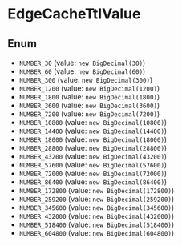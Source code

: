 # EdgeCacheTtlValue

## Enum

* `NUMBER_30` (value: `new BigDecimal(30)`)
* `NUMBER_60` (value: `new BigDecimal(60)`)
* `NUMBER_300` (value: `new BigDecimal(300)`)
* `NUMBER_1200` (value: `new BigDecimal(1200)`)
* `NUMBER_1800` (value: `new BigDecimal(1800)`)
* `NUMBER_3600` (value: `new BigDecimal(3600)`)
* `NUMBER_7200` (value: `new BigDecimal(7200)`)
* `NUMBER_10800` (value: `new BigDecimal(10800)`)
* `NUMBER_14400` (value: `new BigDecimal(14400)`)
* `NUMBER_18000` (value: `new BigDecimal(18000)`)
* `NUMBER_28800` (value: `new BigDecimal(28800)`)
* `NUMBER_43200` (value: `new BigDecimal(43200)`)
* `NUMBER_57600` (value: `new BigDecimal(57600)`)
* `NUMBER_72000` (value: `new BigDecimal(72000)`)
* `NUMBER_86400` (value: `new BigDecimal(86400)`)
* `NUMBER_172800` (value: `new BigDecimal(172800)`)
* `NUMBER_259200` (value: `new BigDecimal(259200)`)
* `NUMBER_345600` (value: `new BigDecimal(345600)`)
* `NUMBER_432000` (value: `new BigDecimal(432000)`)
* `NUMBER_518400` (value: `new BigDecimal(518400)`)
* `NUMBER_604800` (value: `new BigDecimal(604800)`)
